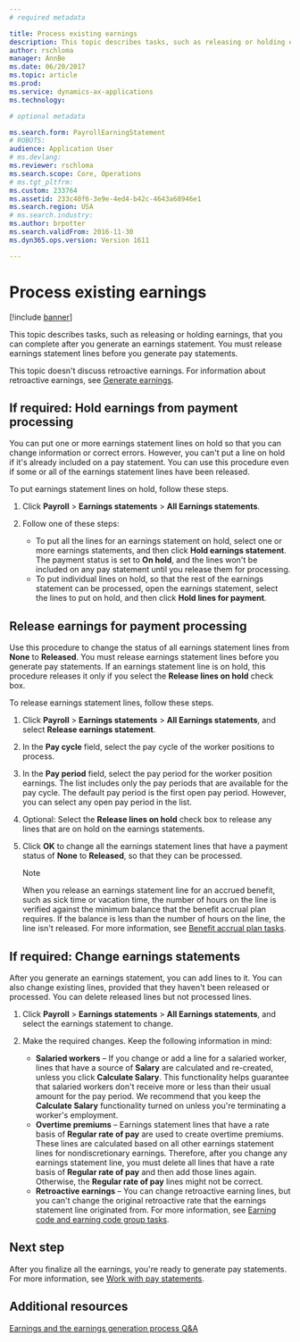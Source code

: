 ```yaml
---
# required metadata

title: Process existing earnings
description: This topic describes tasks, such as releasing or holding earnings, that you can complete after you generate an earnings statement. You must release earnings statement lines before you generate pay statements.
author: rschloma
manager: AnnBe
ms.date: 06/20/2017
ms.topic: article
ms.prod: 
ms.service: dynamics-ax-applications
ms.technology: 

# optional metadata

ms.search.form: PayrollEarningStatement
# ROBOTS: 
audience: Application User
# ms.devlang: 
ms.reviewer: rschloma
ms.search.scope: Core, Operations
# ms.tgt_pltfrm: 
ms.custom: 233764
ms.assetid: 233c40f6-3e9e-4ed4-b42c-4643a68946e1
ms.search.region: USA
# ms.search.industry: 
ms.author: brpotter
ms.search.validFrom: 2016-11-30
ms.dyn365.ops.version: Version 1611

---
```


# Process existing earnings

[!include [banner](../../includes/banner.md)]

This topic describes tasks, such as releasing or holding earnings, that you can complete after you generate an earnings statement. You must release earnings statement lines before you generate pay statements.

This topic doesn't discuss retroactive earnings. For information about retroactive earnings, see [Generate earnings](noam-usa-generate-earnings.md).

## If required: Hold earnings from payment processing

You can put one or more earnings statement lines on hold so that you can change information or correct errors. However, you can't put a line on hold if it's already included on a pay statement. You can use this procedure even if some or all of the earnings statement lines have been released. 

To put earnings statement lines on hold, follow these steps.

1. Click **Payroll** &gt; **Earnings statements** &gt; **All Earnings statements**.
2. Follow one of these steps:

    - To put all the lines for an earnings statement on hold, select one or more earnings statements, and then click **Hold earnings statement**. The payment status is set to **On hold**, and the lines won't be included on any pay statement until you release them for processing.
    - To put individual lines on hold, so that the rest of the earnings statement can be processed, open the earnings statement, select the lines to put on hold, and then click **Hold lines for payment**.

## Release earnings for payment processing

Use this procedure to change the status of all earnings statement lines from **None** to **Released**. You must release earnings statement lines before you generate pay statements. If an earnings statement line is on hold, this procedure releases it only if you select the **Release lines on hold** check box. 

To release earnings statement lines, follow these steps.

1. Click **Payroll** &gt; **Earnings statements** &gt; **All Earnings statements**, and select **Release earnings statement**.
2. In the **Pay cycle** field, select the pay cycle of the worker positions to process.
3. In the **Pay period** field, select the pay period for the worker position earnings. The list includes only the pay periods that are available for the pay cycle. The default pay period is the first open pay period. However, you can select any open pay period in the list.
4. Optional: Select the **Release lines on hold** check box to release any lines that are on hold on the earnings statements.
5. Click **OK** to change all the earnings statement lines that have a payment status of **None** to **Released**, so that they can be processed.

    > [!NOTE]
    > When you release an earnings statement line for an accrued benefit, such as sick time or vacation time, the number of hours on the line is verified against the minimum balance that the benefit accrual plan requires. If the balance is less than the number of hours on the line, the line isn't released. For more information, see [Benefit accrual plan tasks](noam-usa-benefit-accrual-plan-tasks.md).

## If required: Change earnings statements

After you generate an earnings statement, you can add lines to it. You can also change existing lines, provided that they haven't been released or processed. You can delete released lines but not processed lines.

1. Click **Payroll** &gt; **Earnings statements** &gt; **All Earnings statements**, and select the earnings statement to change.
2. Make the required changes. Keep the following information in mind:

    - **Salaried workers** – If you change or add a line for a salaried worker, lines that have a source of **Salary** are calculated and re-created, unless you click **Calculate Salary**. This functionality helps guarantee that salaried workers don't receive more or less than their usual amount for the pay period. We recommend that you keep the **Calculate Salary** functionality turned on unless you're terminating a worker's employment.
    - **Overtime premiums** – Earnings statement lines that have a rate basis of **Regular rate of pay** are used to create overtime premiums. These lines are calculated based on all other earnings statement lines for nondiscretionary earnings. Therefore, after you change any earnings statement line, you must delete all lines that have a rate basis of **Regular rate of pay** and then add those lines again. Otherwise, the **Regular rate of pay** lines might not be correct.
    - **Retroactive earnings** – You can change retroactive earning lines, but you can't change the original retroactive rate that the earnings statement line originated from. For more information, see [Earning code and earning code group tasks](noam-usa-earning-code-group-tasks.md).

## Next step

After you finalize all the earnings, you're ready to generate pay statements. For more information, see [Work with pay statements](noam-usa-pay-statements.md).

## Additional resources

[Earnings and the earnings generation process Q&A](noam-usa-earnings-generation-process.md)
